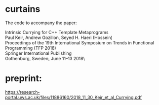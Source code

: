 # curtains

The code to accompany the paper:

Intrinsic Currying for C++ Template Metaprograms\
Paul Keir, Andrew Gozillon, Seyed H. Haeri (Hossein)\
Proceedings of the 19th International Symposium on Trends in Functional Programming (TFP 2018)\
Springer International Publishing\
Gothenburg, Sweden, June 11–13 2018\

# preprint:
https://research-portal.uws.ac.uk/files/11886160/2018_11_30_Keir_et_al_Currying.pdf
